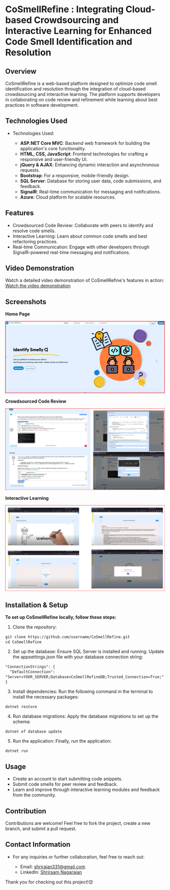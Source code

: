 # **CoSmellRefine** : Integrating Cloud-based Crowdsourcing and Interactive Learning for Enhanced Code Smell Identification and Resolution

## Overview

CoSmellRefine is a web-based platform designed to optimize code smell identification and resolution through the integration of cloud-based crowdsourcing and interactive learning. The platform supports developers in collaborating on code review and refinement while learning about best practices in software development.


## Technologies Used
+ Technologies Used:

  + **ASP.NET Core MVC**: Backend web framework for building the application's core functionality.
  + **HTML, CSS, JavaScript**: Frontend technologies for crafting a responsive and user-friendly UI.
  + **jQuery & AJAX**: Enhancing dynamic interaction and asynchronous requests.
  + **Bootstrap**: For a responsive, mobile-friendly design.
  + **SQL Server**: Database for storing user data, code submissions, and feedback.
  + **SignalR**: Real-time communication for messaging and notifications.
  + **Azure**: Cloud platform for scalable resources.

   
## Features

+ Crowdsourced Code Review: Collaborate with peers to identify and resolve code smells.
+ Interactive Learning: Learn about common code smells and best refactoring practices.
+ Real-time Communication: Engage with other developers through SignalR-powered real-time messaging and notifications.


## Video Demonstration
Watch a detailed video demonstration of CoSmellRefine's features in action:
[Watch the video demonstration](https://shorturl.at/KOtIz)

## Screenshots

**Home Page**

![](./home_page.png)




**Crowdsourced Code Review**

![](./crowdsourced_code_review.png)




**Interactive Learning**

![](./interactive_learning.png)





## Installation & Setup

**To set up CoSmellRefine locally, follow these steps:**

1. Clone the repository:
```
git clone https://github.com/username/CoSmellRefine.git
cd CoSmellRefine
```

2. Set up the database:
Ensure SQL Server is installed and running. Update the appsettings.json file with your database connection string:

```
"ConnectionStrings": {
  "DefaultConnection": "Server=YOUR_SERVER;Database=CoSmellRefineDB;Trusted_Connection=True;"
}
```

3. Install dependencies:
Run the following command in the terminal to install the necessary packages:
```
dotnet restore
```

4. Run database migrations:
Apply the database migrations to set up the schema:
```
dotnet ef database update
```

5. Run the application:
Finally, run the application:
```
dotnet run
```

## Usage

+ Create an account to start submitting code snippets.
+ Submit code smells for peer review and feedback.
+ Learn and improve through interactive learning modules and feedback from the community.

## Contribution

Contributions are welcome! Feel free to fork the project, create a new branch, and submit a pull request.


## Contact Information

+ For any inquiries or further collaboration, feel free to reach out:

    + Email: shrirajan331@gmail.com
    + LinkedIn: [Shriraam Nagarajan](https://www.linkedin.com/in/shriraam-nagarajan-827b38198/)

Thank you for checking out this project!😊

